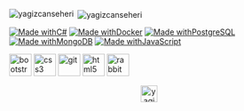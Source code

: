 
<p><img align="left" src="https://github-readme-stats.vercel.app/api/top-langs/?username=yagizcanseheri&layout=compact&hide=html" alt="yagizcanseheri" /></p> <p>&nbsp;<img align="center" src="https://github-readme-stats.vercel.app/api?username=yagizcanseheri&show_icons=true" alt="yagizcanseheri" /></p>


[![Made withC#](https://img.shields.io/badge/Made%20with-CSharp-Camarone?style=for-the-badge&logo=C#)](https://www.python.org) 
[![Made withDocker](https://img.shields.io/badge/Made%20with-Docker-blue?style=for-the-badge&logo=Docker)](https://www.docker.com) 
[![Made withPostgreSQL](https://img.shields.io/badge/Made%20with-PostgreSQL-darkgrey?style=for-the-badge&logo=PostgreSQL)](https://https://www.postgresql.org) 
[![Made withMongoDB](https://img.shields.io/badge/Made%20with-MongoDB-Pistachio?style=for-the-badge&logo=MongoDB)](https://www.mongodb.com) 
[![Made withJavaScript](https://img.shields.io/badge/Made%20with-JavaScript-yellow?style=for-the-badge&logo=JavaScript)](https://www.javascript.com) 



<p align="left"><img src="https://devicons.github.io/devicon/devicon.git/icons/bootstrap/bootstrap-plain.svg" alt="bootstrap" width="40" height="40"/> <img src="https://devicons.github.io/devicon/devicon.git/icons/css3/css3-original-wordmark.svg" alt="css3" width="40" height="40"/> <img src="https://www.vectorlogo.zone/logos/git-scm/git-scm-icon.svg" alt="git" width="40" height="40"/> <img src="https://devicons.github.io/devicon/devicon.git/icons/html5/html5-original-wordmark.svg" alt="html5" width="40" height="40"/> <img src="https://www.vectorlogo.zone/logos/rabbitmq/rabbitmq-icon.svg" alt="rabbitMQ" width="40" height="40"/>


<p align="center">
<a href="https://www.linkedin.com/in/yagizcanseheri/" target="blank"><img align="center" src="https://cdn.jsdelivr.net/npm/simple-icons@3.0.1/icons/linkedin.svg" alt="yagizcanseheri" height="30" width="30" /></a>
</p>

<!--
**YagizcanSeheri/yagizcanseheri** is a ✨ _special_ ✨ repository because its `README.md` (this file) appears on your GitHub profile.




